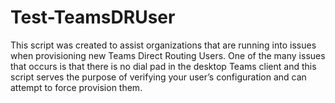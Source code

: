 # Test-TeamsDRUser
This script was created to assist organizations that are running into issues when provisioning new Teams Direct Routing Users. One of the many issues that occurs is that there is no dial pad in the desktop Teams client and this script serves the purpose of verifying your user’s configuration and can attempt to force provision them.
